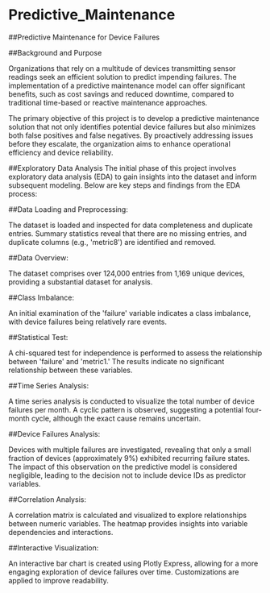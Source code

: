 # Predictive_Maintenance

##Predictive Maintenance for Device Failures

##Background and Purpose

Organizations that rely on a multitude of devices transmitting sensor readings seek an efficient solution to predict impending failures. The implementation of a predictive maintenance model can offer significant benefits, such as cost savings and reduced downtime, compared to traditional time-based or reactive maintenance approaches.

The primary objective of this project is to develop a predictive maintenance solution that not only identifies potential device failures but also minimizes both false positives and false negatives. By proactively addressing issues before they escalate, the organization aims to enhance operational efficiency and device reliability.

##Exploratory Data Analysis
The initial phase of this project involves exploratory data analysis (EDA) to gain insights into the dataset and inform subsequent modeling. Below are key steps and findings from the EDA process:

##Data Loading and Preprocessing:

The dataset is loaded and inspected for data completeness and duplicate entries.
Summary statistics reveal that there are no missing entries, and duplicate columns (e.g., 'metric8') are identified and removed.


##Data Overview:

The dataset comprises over 124,000 entries from 1,169 unique devices, providing a substantial dataset for analysis.

##Class Imbalance:

An initial examination of the 'failure' variable indicates a class imbalance, with device failures being relatively rare events.

##Statistical Test:

A chi-squared test for independence is performed to assess the relationship between 'failure' and 'metric1.' The results indicate no significant relationship between these variables.

##Time Series Analysis:

A time series analysis is conducted to visualize the total number of device failures per month. A cyclic pattern is observed, suggesting a potential four-month cycle, although the exact cause remains uncertain.

##Device Failures Analysis:

Devices with multiple failures are investigated, revealing that only a small fraction of devices (approximately 9%) exhibited recurring failure states. The impact of this observation on the predictive model is considered negligible, leading to the decision not to include device IDs as predictor variables.

##Correlation Analysis:

A correlation matrix is calculated and visualized to explore relationships between numeric variables. The heatmap provides insights into variable dependencies and interactions.

##Interactive Visualization:

An interactive bar chart is created using Plotly Express, allowing for a more engaging exploration of device failures over time. Customizations are applied to improve readability.
 
